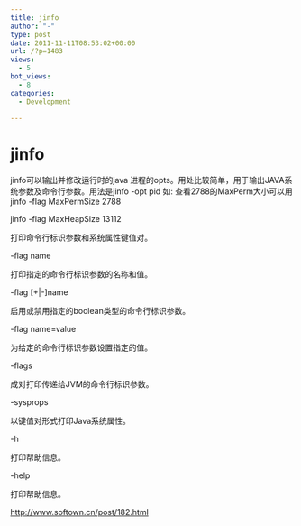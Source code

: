 ```yaml
---
title: jinfo
author: "-"
type: post
date: 2011-11-11T08:53:02+00:00
url: /?p=1483
views:
  - 5
bot_views:
  - 8
categories:
  - Development

---
```

# jinfo
jinfo可以输出并修改运行时的java 进程的opts。用处比较简单，用于输出JAVA系统参数及命令行参数。用法是jinfo -opt pid 如: 查看2788的MaxPerm大小可以用 jinfo -flag MaxPermSize 2788
  
jinfo -flag MaxHeapSize 13112

<no option>
  
打印命令行标识参数和系统属性键值对。
  
-flag name
  
打印指定的命令行标识参数的名称和值。
  
-flag [+|-]name
  
启用或禁用指定的boolean类型的命令行标识参数。
  
-flag name=value
  
为给定的命令行标识参数设置指定的值。
  
-flags
  
成对打印传递给JVM的命令行标识参数。
  
-sysprops
  
以键值对形式打印Java系统属性。
  
-h
  
打印帮助信息。
  
-help
  
打印帮助信息。
  
http://www.softown.cn/post/182.html